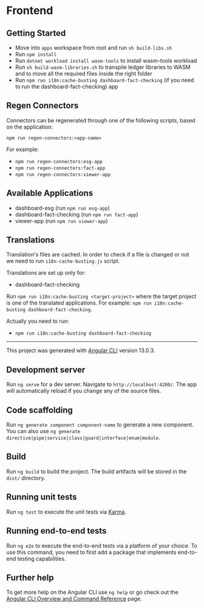 # Frontend

## Getting Started

- Move into `apps` workspace from root and run `sh build-libs.sh`
- Run `npm install`
- Run `dotnet workload install wasm-tools` to install wasm-tools workload
- Run `sh build-wasm-libraries.sh` to transpile ledger libraries to WASM and to move all the required files inside the right folder
- Run `npm run i18n:cache-busting dashboard-fact-checking` (if you need to run the dashboard-fact-checking) app

## Regen Connectors

Connectors can be regenerated through one of the following scripts, based on the application:

`npm run regen-connectors:<app-name>`

For example:

- `npm run regen-connectors:esg-app`
- `npm run regen-connectors:fact-app`
- `npm run regen-connectors:viewer-app`

## Available Applications

- dashboard-esg (run `npm run esg-app`)
- dashboard-fact-checking (run `npm run fact-app`)
- viewer-app (run `npm run viewer-app`)

## Translations

Translation's files are cached. In order to check if a file is changed or not we need to run `i18n-cache-busting.js` script.

Translations are set up only for:

- dashboard-fact-checking

Run `npm run i18n:cache-busting <target-project>` where the target project is one of the translated applications. For example: `npm run i18n:cache-busting dashboard-fact-checking`.

Actually you need to run:

- `npm run i18n:cache-busting dashboard-fact-checking`


---

This project was generated with [Angular CLI](https://github.com/angular/angular-cli) version 13.0.3.

## Development server

Run `ng serve` for a dev server. Navigate to `http://localhost:4200/`. The app will automatically reload if you change any of the source files.

## Code scaffolding

Run `ng generate component component-name` to generate a new component. You can also use `ng generate directive|pipe|service|class|guard|interface|enum|module`.

## Build

Run `ng build` to build the project. The build artifacts will be stored in the `dist/` directory.

## Running unit tests

Run `ng test` to execute the unit tests via [Karma](https://karma-runner.github.io).

## Running end-to-end tests

Run `ng e2e` to execute the end-to-end tests via a platform of your choice. To use this command, you need to first add a package that implements end-to-end testing capabilities.

## Further help

To get more help on the Angular CLI use `ng help` or go check out the [Angular CLI Overview and Command Reference](https://angular.io/cli) page.
